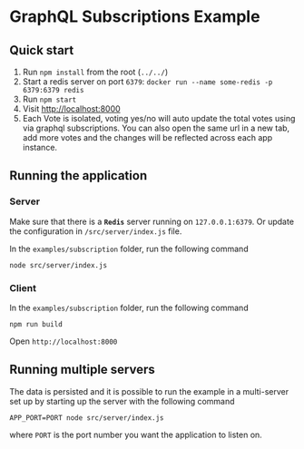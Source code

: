 # GraphQL Subscriptions Example

## Quick start

1. Run `npm install` from the root (`../../`)
1. Start a redis server on port `6379`: `docker run --name some-redis -p 6379:6379 redis`
1. Run `npm start`
1. Visit [http://localhost:8000](http://localhost:8000)
1. Each Vote is isolated, voting yes/no will auto update the total votes using via graphql subscriptions. You can also open the same url in a new tab, add more votes and the changes will be reflected across each app instance.

## Running the application

### Server

Make sure that there is a **`Redis`** server running on `127.0.0.1:6379`. Or update the configuration in `/src/server/index.js` file.

In the `examples/subscription` folder, run the following command

`node src/server/index.js`

### Client

In the `examples/subscription` folder, run the following command

`npm run build`

Open `http://localhost:8000`

## Running multiple servers

The data is persisted and it is possible to run the example in a multi-server set up by starting up the server with the following command

`APP_PORT=PORT node src/server/index.js`

where `PORT` is the port number you want the application to listen on.
